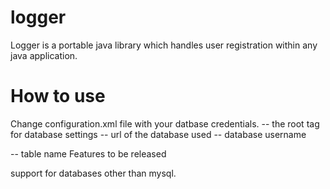 # logger
Logger is a portable java library which handles user registration within any java application. 

# How to use

Change configuration.xml file with your datbase credentials.
 <DATABASE> -- the root tag for database settings
 <url> -- url of the database used
 <username> -- database username
 <table> -- table name
 <password -- password for database

# Features to be released

support for databases other than mysql.
